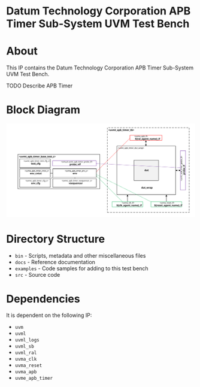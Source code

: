 # Datum Technology Corporation APB Timer Sub-System UVM Test Bench


# About
This IP contains the Datum Technology Corporation APB Timer Sub-System UVM Test Bench.

TODO Describe APB Timer


# Block Diagram
![alt text](./docs/tb_block_diagram.svg "APB Timer Sub-System UVM Test Bench Block Diagram")

# Directory Structure
* `bin` - Scripts, metadata and other miscellaneous files
* `docs` - Reference documentation
* `examples` - Code samples for adding to this test bench
* `src` - Source code


# Dependencies
It is dependent on the following IP:

* `uvm`
* `uvml`
* `uvml_logs`
* `uvml_sb`
* `uvml_ral`
* `uvma_clk`
* `uvma_reset`
* `uvma_apb`
* `uvme_apb_timer`
